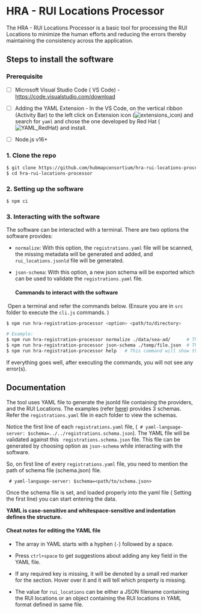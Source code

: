 # HRA - RUI  Locations Processor

The HRA - RUI Locations Processor is a basic tool for processing the RUI Locations to minimize the human efforts and reducing the errors thereby maintaining the consistency across the application.

## Steps to install the software

### Prerequisite

- [ ] Microsoft Visual Studio Code ( VS Code) - https://code.visualstudio.com/download

- [ ] Adding the YAML Extension - In the VS Code, on the vertical ribbon (Activity Bar) to the left click on Extension icon (![extensions_icon](https://github.com/hubmapconsortium/hra-rui-locations-processor/assets/88348124/9c2a58f6-d292-40cf-baf4-dae371c0f015)) and search for ```yaml``` and chose the one developed by Red Hat (![YAML_RedHat](https://github.com/hubmapconsortium/hra-rui-locations-processor/assets/88348124/9e88d2c7-b412-4f4f-9eff-6139b05d3fdf)) and install. 

- [ ] Node.js v16+

### 1. Clone the repo

```bash
$ git clone https://github.com/hubmapconsortium/hra-rui-locations-processor.git
$ cd hra-rui-locations-processor
```

### 2. Setting up the software

```bash
$ npm ci
```

### 3. Interacting with the software 

The software can be interacted with a terminal. There are two options the software provides:

- ```normalize```: With this option, the  ```registrations.yaml``` file will be scanned, the missing metadata will be generated and added, and ```rui_locations.jsonld``` file will be generated.

- ```json-schema```: With this option, a new json schema will be exported which can be used to validate the ```registrations.yaml``` file.

  #### Commands to interact with the software

​		Open a terminal and refer the commands below. (Ensure you are in ```src``` folder to execute the ```cli.js``` commands. )

```bash
$ npm run hra-registration-processor <option> <path/to/directory>

# Example:
$ npm run hra-registration-processor normalize ./data/sea-ad/      # This command will normalize the registrations.yaml file. It will search for the file in '.data/sea-ad/' folder.
$ npm run hra-registration-processor json-schema ./temp/file.json  # This command will generate a new json-schema which will be used to validate against the registrations.yaml file. The new json-schema will be created in the temp folder, the file name will be file.json
$ npm run hra-registration-processor help 	# This command will show the help menu which displays the options and descriptions.
```

If everything goes well, after executing the commands, you will not see any error(s). 

## Documentation

The tool uses YAML file to generate the jsonld file containing the providers, and the RUI Locations. The examples (refer [here](https://github.com/hubmapconsortium/hra-rui-locations-processor/tree/develop/examples)) provides 3 schemas. Refer the ```registrations.yaml``` file in each folder to view the schemas. 

Notice the first line of each ```registrations.yaml``` file, (``` # yaml-language-server: $schema=../../registrations.schema.json```). The YAML file will be validated against this ``` registrations.schema.json``` file. This file can be generated by choosing option as ```json-schema``` while interacting with the software.

So, on first line of every ```registrations.yaml``` file, you need to mention the path of schema file (schema.json) file.

``` # yaml-language-server: $schema=<path/to/schema.json>```

Once the schema file is set, and loaded properly into the yaml file ( Setting the first line) you can start entering the data. 

**YAML is case-sensitive and whitespace-sensitive and indentation defines the structure.**

#### Cheat notes for editing the YAML file

- The array in YAML starts with a hyphen (```-```) followed by a space.

- Press ```ctrl+space``` to get suggestions about adding any key field in the YAML file.

- If any required key is missing, it will be denoted by a small red marker for the section. Hover over it and it will tell which property is missing. 

- The value for ```rui_locations``` can be either a JSON filename containing the RUI locations or an object containing the RUI locations in YAML format defined in same file.
